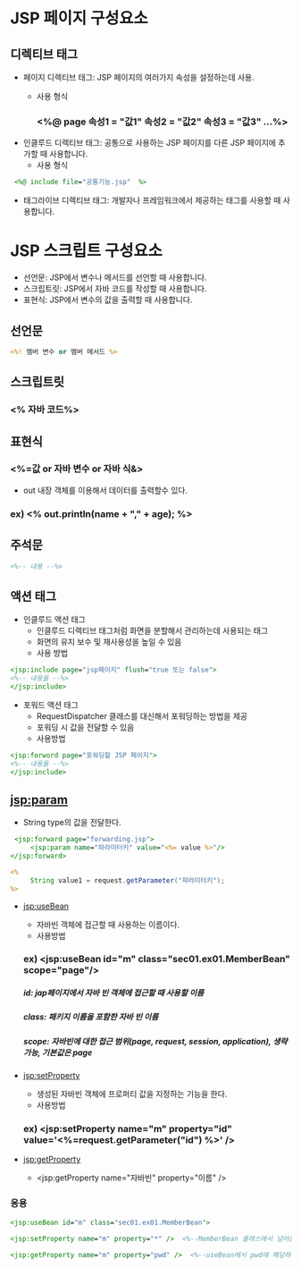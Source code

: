 JSP 페이지 구성요소
==================

디렉티브 태그
-----------------------
* 페이지 디렉티브 태그: JSP 페이지의 여러가지 속성을 설정하는데 사용.
    * 사용 형식

      ### <%@ page 속성1 = "값1" 속성2 = "값2" 속성3 = "값3" ...%>
* 인클루드 디렉티브 태그: 공통으로 사용하는 JSP 페이지를 다른 JSP 페이지에 추가할 때 사용합니다.
     * 사용 형식
```jsp
 <%@ include file="공통기능.jsp"  %>
```
* 태그라이브 디렉티브 태그: 개발자나 프레임워크에서 제공하는 태그를 사용할 때 사용합니다.

JSP 스크립트 구성요소
=========================
* 선언문: JSP에서 변수나 메서드를 선언할 때 사용합니다.
* 스크립트릿: JSP에서 자바 코드를 작성할 때 사용합니다.
* 표현식: JSP에서 변수의 값을 출력할 때 사용합니다.

선언문
-------------
```jsp
<%! 멤버 변수 or 멤버 메서드 %>
```
스크립트릿
--------------------
### <% 자바 코드%>


표현식
----------------------
### <%=값 or 자바 변수 or 자바 식&>

* out 내장 객체를 이용해서 데이터를 출력할수 있다.
### ex) <% out.println(name + "," + age); %>

주석문
----------
```jsp
<%-- 내용 --%>
```
액션 태그
----------------
* 인클루드 액션 태그
   * 인클루드 디렉티브 태그처럼 화면을 분할해서 관리하는데 사용되는 태그
   * 화면의 유지 보수 및 재사용성을 높일 수 있음
   * 사용 방법
```jsp
<jsp:include page="jsp페이지" flush="true 또는 false">
<%-- 내용들 --%>
</jsp:include>
```
* 포워드 액션 태그
   * RequestDispatcher 클래스를 대신해서 포워딩하는 방법을 제공
   * 포워딩 시 값을 전달할 수 있음
   * 사용방법
```jsp
<jsp:forword page="포워딩할 JSP 페이지">
<%-- 내용들 --%>
</jsp:include>
```
<jsp:param>
-----------
   * String type의 값을 전달한다.
```jsp
 <jsp:forward page="forwarding.jsp">
     <jsp:param name="파라미터키" value="<%= value %>"/>
</jsp:forward>
```


```jsp
<%
     String value1 = request.getParameter("파라미터키");                                
%>
```
* <jsp:useBean>
   * 자바빈 객체에 접근할 때 사용하는 이름이다.
   * 사용방법
   ###   ex) <jsp:useBean id="m" class="sec01.ex01.MemberBean" scope="page"/>
   
   ##### id: jap페이지에서 자바 빈 객체에 접근할 때 사용할 이름
   
   ##### class: 패키지 이름을 포함한 자바 빈 이름
   
   ##### scope: 자바빈에 대한 접근 범위(page, request, session, application), 생략가능, 기본값은 page
  
* <jsp:setProperty>
    * 생성된 자바빈 객체에 프로퍼티 값을 지정하는 기능을 한다.
    * 사용방법
    ### ex) <jsp:setProperty name="m" property="id" value='<%=request.getParameter("id") %>' />
    
* <jsp:getProperty>
   * <jsp:getProperty name="자바빈" property="이름" />

### 응용
```jsp
<jsp:useBean id="m" class="sec01.ex01.MemberBean">

<jsp:setProperty name="m" property="*" />  <%--MemberBean 클래스에서 넘어온 데이터를 자바빈 "m"에 모두 넣는다--%>

<jsp:getProperty name="m" property="pwd" />  <%--useBean에서 pwd에 해당하는 값을 가져온다.--%>
```
